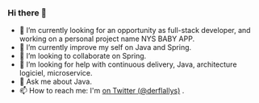 ### Hi there 👋


- 🔭 I’m currently looking for an opportunity as full-stack developer, and working on a personal project name NYS BABY APP.
- 🌱 I’m currently improve my self on Java and Spring.  
- 👯 I’m looking to collaborate on Spring.
- 🤔 I’m looking for help with continuous delivery, Java, architecture logiciel, microservice.
- 💬 Ask me about Java.
- 📫 How to reach me: I'm [on Twitter (@derflallys)](http://twitter.com/derflallys) .
